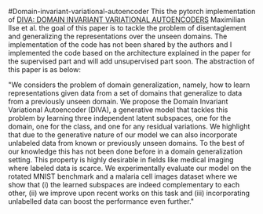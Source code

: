 #Domain-invariant-variational-autoencoder
This the pytorch implementation of [DIVA: DOMAIN INVARIANT VARIATIONAL AUTOENCODERS](https://arxiv.org/pdf/1905.10427.pdf) Maximilian Ilse et al. the goal of this paper is to tackle the problem of disentaglement and generalizing the representations over the unseen domains. The implementation of the code has not been shared by the authors and I implemented the code based on the architecture explained in the paper for the supervised part and will add unsupervised part soon.
The abstraction of this paper is as below:

"We considers the problem of domain generalization, namely, how to learn representations given data from a set of domains that generalize to data from a previously unseen domain. We propose the Domain Invariant Variational Autoencoder (DIVA), a generative model that tackles this problem by learning three independent latent subspaces, one for the domain, one for the class, and one for any residual variations. We highlight that due to the generative nature of our model we can also incorporate unlabeled data from known or previously unseen domains. To the best of our knowledge this has not been done before in a domain generalization setting. This property is highly desirable in fields like medical imaging where labeled data is scarce. We experimentally evaluate our model on the rotated MNIST benchmark and a malaria cell images dataset where we show that (i) the learned subspaces are indeed complementary to each other, (ii) we improve upon recent works on this task and (iii) incorporating unlabelled data can boost the performance even further."
